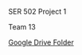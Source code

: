 SER 502 Project 1

Team 13

[Google Drive Folder](https://drive.google.com/drive/#folders/0B_i3EAmidl5Mdmh0Um9TMjJSZW8/0BxymYtgXFNf6WVVzOW9HUmRlbmc/0BxymYtgXFNf6WmlPaFhzSGxvekU)